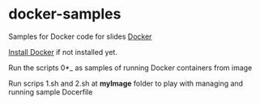 # docker-samples
Samples for Docker code for slides [Docker](http://slides.com/ronenshachar/docker/fullscreen)

[Install Docker](https://docs.docker.com/linux/step_one/) if not installed yet.

Run the scripts 0*_ as samples of running Docker containers from image

Run scrips 1.sh and 2.sh at **myImage** folder to play with managing and running sample Docerfile
